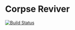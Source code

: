 # Corpse Reviver

[![Build Status](https://github.com/camoy/corpse-reviver/workflows/CI/badge.svg)](https://github.com/camoy/corpse-reviver/actions?query=workflow%3ACI)

